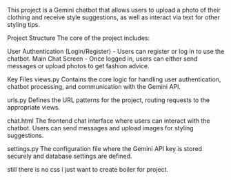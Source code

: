 This project is a Gemini chatbot that allows users to upload a photo of their clothing and receive style suggestions, as well as interact via text for other styling tips.

Project Structure
The core of the project includes:

User Authentication (Login/Register) - Users can register or log in to use the chatbot.
Main Chat Screen - Once logged in, users can either send messages or upload photos to get fashion advice.

Key Files
views.py
Contains the core logic for handling user authentication, chatbot processing, and communication with the Gemini API.

urls.py
Defines the URL patterns for the project, routing requests to the appropriate views.

chat.html
The frontend chat interface where users can interact with the chatbot. Users can send messages and upload images for styling suggestions.

settings.py
The configuration file where the Gemini API key is stored securely and database settings are defined.

still there is no css i just want to create boiler for project.
